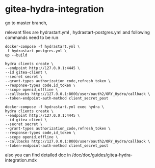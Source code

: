 # gitea-hydra-integration

go to master branch,

relevant files are hydrastart.yml , hydrastart-postgres.yml and following commands need to be run


    
    docker-compose -f hydrastart.yml \
    -f hydrastart-postgres.yml \
    up --build 
    
    hydra clients create \
    --endpoint http://127.0.0.1:4445 \
    --id gitea-client \
    --secret secret \
    --grant-types authorization_code,refresh_token \
    --response-types code,id_token \
    --scope openid,offline \
    --callbacks http://127.0.0.1:8000/user/oauth2/ORY_Hydra/callback \
    --token-endpoint-auth-method client_secret_post
    
    docker-compose -f hydrastart.yml exec hydra \
    hydra clients create \
    --endpoint http://127.0.0.1:4445 \
    --id gitea-client \
    --secret secret \
    --grant-types authorization_code,refresh_token \
    --response-types code,id_token \
    --scope openid,offline \
    --callbacks http://127.0.0.1:8000/user/oauth2/ORY_Hydra/callback \
    --token-endpoint-auth-method client_secret_post
    
also you can find detailed doc in /doc/doc/guides/gitea-hydra-integration.mdx
